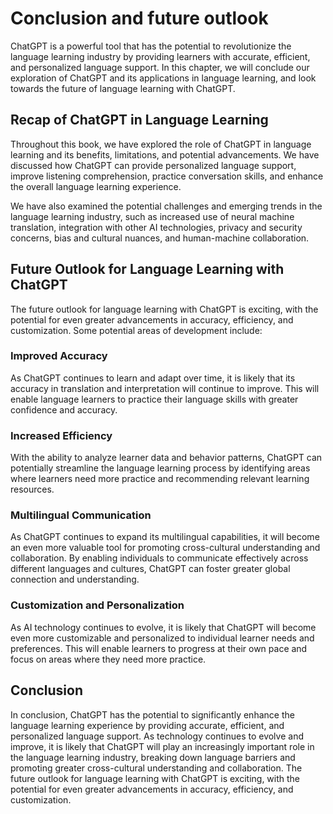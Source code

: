 Conclusion and future outlook
==================================================================================

ChatGPT is a powerful tool that has the potential to revolutionize the language learning industry by providing learners with accurate, efficient, and personalized language support. In this chapter, we will conclude our exploration of ChatGPT and its applications in language learning, and look towards the future of language learning with ChatGPT.

Recap of ChatGPT in Language Learning
-------------------------------------

Throughout this book, we have explored the role of ChatGPT in language learning and its benefits, limitations, and potential advancements. We have discussed how ChatGPT can provide personalized language support, improve listening comprehension, practice conversation skills, and enhance the overall language learning experience.

We have also examined the potential challenges and emerging trends in the language learning industry, such as increased use of neural machine translation, integration with other AI technologies, privacy and security concerns, bias and cultural nuances, and human-machine collaboration.

Future Outlook for Language Learning with ChatGPT
-------------------------------------------------

The future outlook for language learning with ChatGPT is exciting, with the potential for even greater advancements in accuracy, efficiency, and customization. Some potential areas of development include:

### Improved Accuracy

As ChatGPT continues to learn and adapt over time, it is likely that its accuracy in translation and interpretation will continue to improve. This will enable language learners to practice their language skills with greater confidence and accuracy.

### Increased Efficiency

With the ability to analyze learner data and behavior patterns, ChatGPT can potentially streamline the language learning process by identifying areas where learners need more practice and recommending relevant learning resources.

### Multilingual Communication

As ChatGPT continues to expand its multilingual capabilities, it will become an even more valuable tool for promoting cross-cultural understanding and collaboration. By enabling individuals to communicate effectively across different languages and cultures, ChatGPT can foster greater global connection and understanding.

### Customization and Personalization

As AI technology continues to evolve, it is likely that ChatGPT will become even more customizable and personalized to individual learner needs and preferences. This will enable learners to progress at their own pace and focus on areas where they need more practice.

Conclusion
----------

In conclusion, ChatGPT has the potential to significantly enhance the language learning experience by providing accurate, efficient, and personalized language support. As technology continues to evolve and improve, it is likely that ChatGPT will play an increasingly important role in the language learning industry, breaking down language barriers and promoting greater cross-cultural understanding and collaboration. The future outlook for language learning with ChatGPT is exciting, with the potential for even greater advancements in accuracy, efficiency, and customization.
